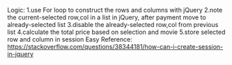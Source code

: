 Logic:
1.use For loop to construct the rows and columns with jQuery
2.note the current-selected row,col in a list in jQuery, after payment move to already-selected list
3.disable the already-selected row,col from previous list
4.calculate the total price based on selection and movie
5.store selected row and column in session
Easy
Reference: https://stackoverflow.com/questions/38344181/how-can-i-create-session-in-jquery
